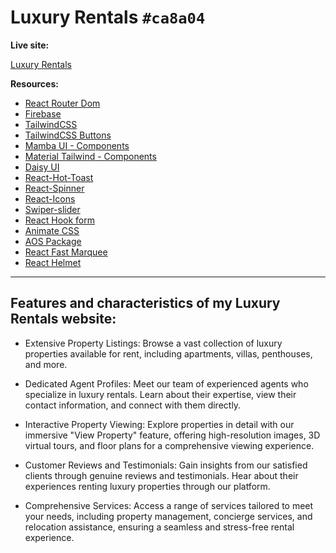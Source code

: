 # Luxury Rentals `#ca8a04`

__Live site:__

 [Luxury Rentals](https://assignment-9-d175c.web.app/)

**Resources:**

- [React Router Dom](https://reactrouter.com/en/main)
- [Firebase](https://firebase.google.com/)
- [TailwindCSS](https://tailwindcss.com/)
- [TailwindCSS Buttons](https://devdojo.com/tailwindcss/buttons)
- [Mamba UI - Components](https://mambaui.com/components)
- [Material Tailwind - Components](https://www.material-tailwind.com/)
- [Daisy UI](https://daisyui.com/)
- [React-Hot-Toast](https://react-hot-toast.com/)
- [React-Spinner](https://www.npmjs.com/package/react-spinners)
- [React-Icons](https://react-icons.github.io/react-icons/)
- [Swiper-slider](https://swiperjs.com/)
- [React Hook form](https://react-hook-form.com/)
- [Animate CSS](https://animate.style/)
- [AOS Package](https://michalsnik.github.io/aos/)
- [React Fast Marquee](www.react-fast-marquee.com)
- [React Helmet](https://www.npmjs.com/package/react-helmet)

______________________________________________________________________________________

## Features and characteristics of my Luxury Rentals website:

- Extensive Property Listings: Browse a vast collection of luxury properties available for rent, including apartments, villas, penthouses, and more.

- Dedicated Agent Profiles: Meet our team of experienced agents who specialize in luxury rentals. Learn about their expertise, view their contact information, and connect with them directly.

- Interactive Property Viewing: Explore properties in detail with our immersive "View Property" feature, offering high-resolution images, 3D virtual tours, and floor plans for a comprehensive viewing experience.

- Customer Reviews and Testimonials: Gain insights from our satisfied clients through genuine reviews and testimonials. Hear about their experiences renting luxury properties through our platform.

- Comprehensive Services: Access a range of services tailored to meet your needs, including property management, concierge services, and relocation assistance, ensuring a seamless and stress-free rental experience.
